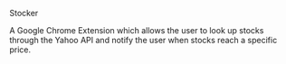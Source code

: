 Stocker

A Google Chrome Extension which allows the user to look up stocks
through the Yahoo API and notify the user when stocks reach a
specific price.